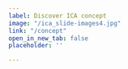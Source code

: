 ```yaml
---
label: Discover ICA concept
image: "/ica_slide-images4.jpg"
link: "/concept"
open_in_new_tab: false
placeholder: ''

---
```

